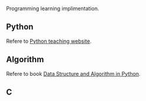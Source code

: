 Programming learning implimentation.

## Python
Refere to [Python teaching website](http://www.liaoxuefeng.com/wiki).

## Algorithm
Refere to book [Data Structure and Algorithm in Python](http://multimedia.ucc.ie/Public/training/cycle1/algorithms-in-python.pdf).

## C
